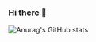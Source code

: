 ### Hi there 👋

![Anurag's GitHub stats](https://github-readme-stats.vercel.app/api?username=4b75726169736859&show_icons=true&theme=merko)

